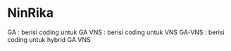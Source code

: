 # NinRika

GA  : berisi coding untuk GA
VNS : berisi coding untuk VNS
GA-VNS  : berisi coding untuk hybrid GA VNS
